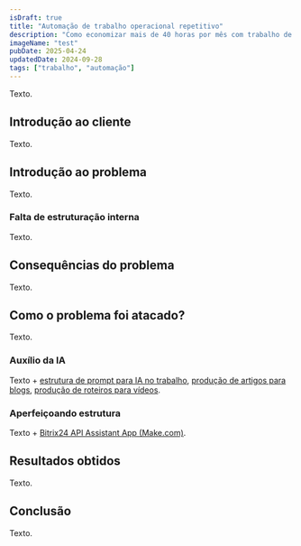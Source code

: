 ```yaml
---
isDraft: true
title: "Automação de trabalho operacional repetitivo"
description: "Como economizar mais de 40 horas por mês com trabalho de baixo valor agregado."
imageName: "test"
pubDate: 2025-04-24
updatedDate: 2024-09-28
tags: ["trabalho", "automação"]
---
```


Texto.

## Introdução ao cliente

Texto.

## Introdução ao problema

Texto.

### Falta de estruturação interna

Texto.

## Consequências do problema

Texto.

## Como o problema foi atacado?

Texto.

### Auxílio da IA

Texto + [estrutura de prompt para IA no trabalho](/portfolio/estrutura-de-prompt-para-ia), [produção de artigos para blogs](/portfolio/producao-textual-para-blog-com-ia), [produção de roteiros para vídeos](/portfolio/producao-textual-para-videos-com-ia).

### Aperfeiçoando estrutura

Texto + [Bitrix24 API Assistant App (Make.com)](/portfolio/bitrix24-api-assistant-app-make-com).

## Resultados obtidos

Texto.

## Conclusão

Texto.